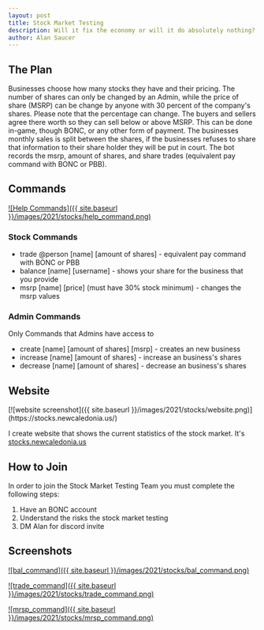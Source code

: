 ```yaml
---
layout: post
title: Stock Market Testing
description: Will it fix the economy or will it do absolutely nothing? 
author: Alan Saucer
---
```


## The Plan

Businesses choose how many stocks they have and their pricing. The number of shares can only be changed by an Admin, while the price of share (MSRP) can be change by anyone with 30 percent of the company's shares. Please note that the percentage can change. The buyers and sellers agree there worth so they can sell below or above MSRP. This can be done in-game, though BONC, or any other form of payment. The businesses monthly sales is split between the shares, if the businesses refuses to share that information to their share holder they will be put in court. The bot records the msrp, amount of shares, and share trades (equivalent pay command with BONC or PBB).

## Commands

[![Help Commands]({{ site.baseurl }}/images/2021/stocks/help_command.png)](https://stocks.newcaledonia.us/)

### Stock Commands

- trade @person [name] [amount of shares] - equivalent pay command with BONC or PBB
- balance [name] [username] - shows your share for the business that you provide 
- msrp [name] [price] (must have 30% stock minimum) - changes the msrp values

### Admin Commands

Only Commands that Admins have access to

- create [name] [amount of shares] [msrp] - creates an new business
- increase [name] [amount of shares] - increase an business's shares
- decrease [name] [amount of shares] - decrease an business's shares

## Website

<div class="light-only">
[![website screenshot]({{ site.baseurl }}/images/2021/stocks/website.png)](https://stocks.newcaledonia.us/)
 </div>

I create website that shows the current statistics of the stock market. It's [stocks.newcaledonia.us](https://stocks.newcaledonia.us/)

## How to Join

In order to join the Stock Market Testing Team you must complete the following steps:
1. Have an BONC account
2. Understand the risks the stock market testing
3. DM Alan for discord invite

## Screenshots

[![bal_command]({{ site.baseurl }}/images/2021/stocks/bal_command.png)](https://stocks.newcaledonia.us/)

[![trade_command]({{ site.baseurl }}/images/2021/stocks/trade_command.png)](https://stocks.newcaledonia.us/)

[![mrsp_command]({{ site.baseurl }}/images/2021/stocks/mrsp_command.png)](https://stocks.newcaledonia.us/)

